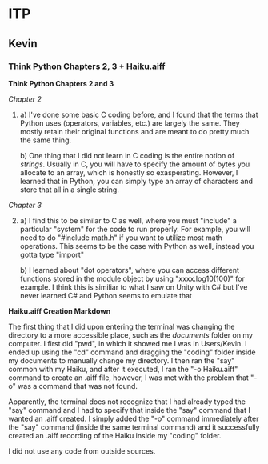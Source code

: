 # ITP
## Kevin
### Think Python Chapters 2, 3 + Haiku.aiff

**Think Python Chapters 2 and 3**

*Chapter 2*

1. 
    a) I've done some basic C coding before, and I found that the terms that Python uses (operators, variables, etc.) are largely the same. They mostly retain their original functions and are meant to do pretty much the same thing.

    b) One thing that I did not learn in C coding is the entire notion of *strings*. Usually in C, you will have to specify the amount of bytes you allocate to an array, which is honestly so exasperating. However, I learned that in Python, you can simply type an array of characters and store that all in a single string.

*Chapter 3*

2. 
    a) I find this to be similar to C as well, where you must "include" a particular "system" for the code to run properly. For example, you will need to do "#include math.h" if you want to utilize most math operations. This seems to be the case with Python as well, instead you gotta type "import"

    b) I learned about "dot operators", where you can access different functions stored in the module object by using "xxxx.log10(100)" for example. I think this is similiar to what I saw on Unity with C# but I've never learned C# and Python seems to emulate that


**Haiku.aiff Creation Markdown**

The first thing that I did upon entering the terminal was changing the directory to a more accessible place, such as the *documents* folder on my computer. I first did "pwd", in which it showed me I was in Users/Kevin. I ended up using the "cd" command and dragging the "coding" folder inside my documents to manually change my directory. I then ran the "say" common with my Haiku, and after it executed, I ran the "-o Haiku.aiff" command to create an .aiff file, however, I was met with the problem that "-o" was a command that was not found. 

Apparently, the terminal does not recognize that I had already typed the "say" command and I had to specify that inside the "say" command that I wanted an .aiff created. I simply added the "-o" command immediately after the "say" command (inside the same terminal command) and it successfully created an .aiff recording of the Haiku inside my "coding" folder. 

I did not use any code from outside sources.